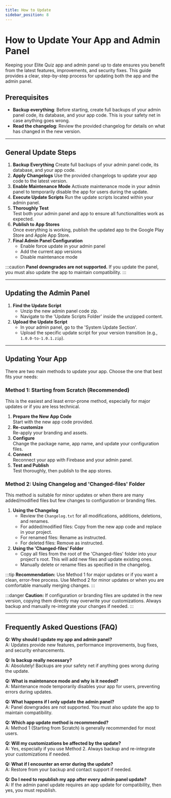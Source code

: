 ```yaml
---
title: How to Update
sidebar_position: 8
---
```


# How to Update Your App and Admin Panel

Keeping your Elite Quiz app and admin panel up to date ensures you benefit from the latest features, improvements, and security fixes. This guide provides a clear, step-by-step process for updating both the app and the admin panel.

## Prerequisites

- **Backup everything**: Before starting, create full backups of your admin panel code, its database, and your app code. This is your safety net in case anything goes wrong.
- **Read the changelog**: Review the provided changelog for details on what has changed in the new version.

---

## General Update Steps

1. **Backup Everything**
   Create full backups of your admin panel code, its database, and your app code.
2. **Apply Changelogs**
   Use the provided changelogs to update your app code to the latest version.
3. **Enable Maintenance Mode**
   Activate maintenance mode in your admin panel to temporarily disable the app for users during the update.
4. **Execute Update Scripts**
   Run the update scripts located within your admin panel.
5. **Thoroughly Test**  
   Test both your admin panel and app to ensure all functionalities work as expected.
6. **Publish to App Stores**  
   Once everything is working, publish the updated app to the Google Play Store and Apple App Store.
7. **Final Admin Panel Configuration**
   - Enable force update in your admin panel
   - Add the current app versions
   - Disable maintenance mode

:::caution
**Panel downgrades are not supported.** If you update the panel, you must also update the app to maintain compatibility.
:::

---

## Updating the Admin Panel

1. **Find the Update Script**
   - Unzip the new admin panel code zip.
   - Navigate to the 'Update Scripts Folder' inside the unzipped content.
2. **Upload the Update Script**
   - In your admin panel, go to the 'System Update Section'.
   - Upload the specific update script for your version transition (e.g., `1.0.0-to-1.0.1.zip`).

---

## Updating Your App

There are two main methods to update your app. Choose the one that best fits your needs:

### Method 1: Starting from Scratch (Recommended)

This is the easiest and least error-prone method, especially for major updates or if you are less technical.

1. **Prepare the New App Code**  
   Start with the new app code provided.
2. **Re-customize**  
   Re-apply your branding and assets.
3. **Configure**  
   Change the package name, app name, and update your configuration files.
4. **Connect**  
   Reconnect your app with Firebase and your admin panel.
5. **Test and Publish**  
   Test thoroughly, then publish to the app stores.

### Method 2: Using Changelog and 'Changed-files' Folder

This method is suitable for minor updates or when there are many added/modified files but few changes to configuration or branding files.

1. **Using the Changelog**
   - Review the `Changelog.txt` for all modifications, additions, deletions, and renames.
   - For added/modified files: Copy from the new app code and replace in your project.
   - For renamed files: Rename as instructed.
   - For deleted files: Remove as instructed.
2. **Using the 'Changed-files' Folder**
   - Copy all files from the root of the 'Changed-files' folder into your project's root. This will add new files and update existing ones.
   - Manually delete or rename files as specified in the changelog.

:::tip
**Recommendation:** Use Method 1 for major updates or if you want a clean, error-free process. Use Method 2 for minor updates or when you are comfortable manually merging changes.
:::

:::danger
**Caution:** If configuration or branding files are updated in the new version, copying them directly may overwrite your customizations. Always backup and manually re-integrate your changes if needed.
:::

---

## Frequently Asked Questions (FAQ)

**Q: Why should I update my app and admin panel?**  
A: Updates provide new features, performance improvements, bug fixes, and security enhancements.

**Q: Is backup really necessary?**  
A: Absolutely! Backups are your safety net if anything goes wrong during the update.

**Q: What is maintenance mode and why is it needed?**  
A: Maintenance mode temporarily disables your app for users, preventing errors during updates.

**Q: What happens if I only update the admin panel?**  
A: Panel downgrades are not supported. You must also update the app to maintain compatibility.

**Q: Which app update method is recommended?**  
A: Method 1 (Starting from Scratch) is generally recommended for most users.

**Q: Will my customizations be affected by the update?**  
A: Yes, especially if you use Method 2. Always backup and re-integrate your customizations if needed.

**Q: What if I encounter an error during the update?**  
A: Restore from your backup and contact support if needed.

**Q: Do I need to republish my app after every admin panel update?**  
A: If the admin panel update requires an app update for compatibility, then yes, you must republish.
